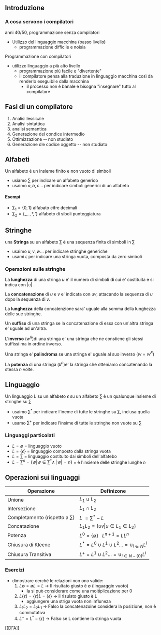 ## Introduzione

### A cosa servono i compilatori
 anni 40/50, programmazione senza compilatori 
- Utilizzo del linguaggio macchina (basso livello)
	- programmazione difficile e noisia 

Programmazione con compilatori
- utilizzo linguaggio a più alto livello
	- programmazione più facile e "divertente"
	- il compilatore pensa alla traduzione in linguaggio macchina così da renderlo eseguibile dalla macchina 
		- il processo non è banale e bisogna "insegnare" tutto al compilatore

## Fasi di un compilatore

1) Analisi lessicale
2) Analisi sintattica
3) analisi semantica
4) Generazione del condice intermedio
5) Ottimizzazione -- non studiato
6) Generazione dle codice oggetto -- non studiato


## Alfabeti
Un alfabeto è un insieme finito e non vuoto di simboli

- usiamo $\sum$ per indicare un alfabeto generico
- usaimo $a,b,c ...$ per indicare simboli generici di un alfabeto

#### Esempi
- $\sum_1 = \{0,1\}$ alfabato cifre decimali
- $\sum_2 = \{\_,., *,'\}$ alfabeto di siboli punteggiatura

## Stringhe
una **Stringa** su un alfabeto $\sum$ è una sequenza finita di simboli in $\sum$

- usaimo $u,v,w...$ per indicare stringhe generiche
- usami $\epsilon$ per indicare una stringa vuota, composta da zero simboli

### Operazioni sulle stringhe
La **lunghezza** di una stringa $u$ e' il numero di simboli di cui e' costituita e si indica con $|u|$ .

La **concatenazione** di $u$ e $v$ e' indicata con $uv$, attacando la sequenza di $u$ dopo la sequenza di $v$. 

La **lunghezza** della concatenzione sara' uguale alla somma della lunghezza delle sue stringhe.

Un **suffiso** di una stringa se la concatenazione di essa con un'altra stringa e' uguale ad un'altra.

L'**inverso** ($w^{R}$)di una stringa e' una stringa che ne constiene gli stessi suffissi ma in ordine inverso.

Una stringa e' **palindroma** se una stringa e' uguale al suo inverso ($w=w^{R}$)

La **potenza** di una stringa ($u^{n}$)e' la stringa che otteniamo concatenando la stessa $n$ volte.

## Linguaggio
Un linguaggio L su un alfabeto $\epsilon$ su un alfabeto $\sum$ è un qualunque insieme di stringhe su $\sum$

- usaimo $\sum^*$ per indicare l'ineme di tutte le stringhe su $\sum$, inclusa quella vuota
- usamo $\sum^+$ per indicare l'insime di tutte le stringhe non vuote su $\sum$

### Linguaggi particolati
- $L = \emptyset$ = linguaggio vuoto
- $L = \{\epsilon\}$ = linguaggio composto dalla stringa vuota
- $L=\sum$ = linguaggio costituito dai simboli dell'alfatebo
- $L = \sum^n=\{w | w \in \sum^* \wedge \ |w| = n\}$ = è l'insieme delle stringhe lunghe $n$

## Operazioni sui linguaggi
| Operazione | Definizone |
|---|---|
|Unione| $L_1 \cup L_2$ |
|Intersezione|$L_1 \cap L_2$|
|Completamento (rispetto a $\sum$)|$L\ = \sum^*-L$|
|Concatazione|$L_1L_2=\{uv \| u \in L_1 \in L_2\}$|
|Potenza|$L^0=\{\emptyset\} \ \ \ L^{n+1}=LL^n$|
|Chiusura di Kleene|$L^*=L^0 \cup L^1 \cup L^2 ... = \cup_{i \in N}L^i$|
|Chiusura Transitiva|$L^+=L^1 \cup L^2 ... = \cup_{i \in N - \{0\}}L^i$|


### Esercizi
- dimostrare oerchè le relazioni non ono valide:
	1. $L \emptyset = \emptyset L = L$  -> Il risultato giusto è $\emptyset$ (linguaggio vuoto)
		 - la si può considerare come una moltiplicazione per 0
	2. $L\{\epsilon\}=\{\epsilon\}L=\{\epsilon\}$ -> il risulato giusto è L
		-  aggiungere una striga vuota non influneza
	3.  $L_1L_2=L_2L_1$ -> Falso la concatenazoine considera la posizione, non è commutativa
	4.  $L^+=L^*-\{\epsilon\}$ -> Falso se L contiene la stringa vuota 


[[DFA]]